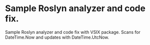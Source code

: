 # Sample Roslyn analyzer and code fix.

Sample Roslyn analyzer and code fix with VSIX package. Scans for DateTime.Now and updates with DateTime.UtcNow.
